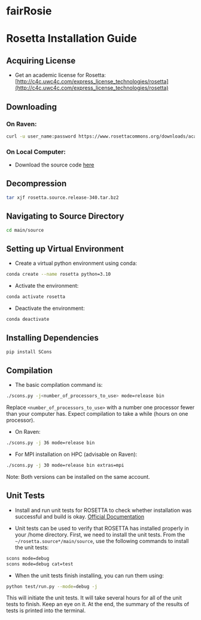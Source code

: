 # fairRosie

# Rosetta Installation Guide

## Acquiring License

- Get an academic license for Rosetta: [http://c4c.uwc4c.com/express_license_technologies/rosetta](http://c4c.uwc4c.com/express_license_technologies/rosetta)

## Downloading

### On Raven:
```bash
curl -u user_name:password https://www.rosettacommons.org/downloads/academic/2023/wk6/rosetta.source.release-340.tar.bz2 -o rosetta.source.release-340.tar.bz2
```

### On Local Computer:
- Download the source code [here](https://www.rosettacommons.org/software/academic)

## Decompression

```bash
tar xjf rosetta.source.release-340.tar.bz2
```

## Navigating to Source Directory

```bash
cd main/source
```

## Setting up Virtual Environment

- Create a virtual python environment using conda:
```bash
conda create --name rosetta python=3.10
```
- Activate the environment:
```bash
conda activate rosetta
```
- Deactivate the environment:
```bash
conda deactivate
```

## Installing Dependencies

```bash
pip install SCons
```

## Compilation

- The basic compilation command is:
```bash
./scons.py -j<number_of_processors_to_use> mode=release bin
```
Replace `<number_of_processors_to_use>` with a number one processor fewer than your computer has. Expect compilation to take a while (hours on one processor). 

- On Raven:
```bash
./scons.py -j 36 mode=release bin
```

- For MPI installation on HPC (advisable on Raven):
```bash
./scons.py -j 30 mode=release bin extras=mpi
```

Note: Both versions can be installed on the same account.

## Unit Tests

- Install and run unit tests for ROSETTA to check whether installation was successful and build is okay. 
  [Official Documentation](https://www.rosettacommons.org/docs/latest/development_documentation/test/run-unit-test)

- Unit tests can be used to verify that ROSETTA has installed properly in your /home directory. First, we need to install the unit tests. From the `~/rosetta.source*/main/source`, use the following commands to install the unit tests:
```bash
scons mode=debug
scons mode=debug cat=test
```

- When the unit tests finish installing, you can run them using:
```bash
python test/run.py --mode=debug -j
```

This will initiate the unit tests. It will take several hours for all of the unit tests to finish. Keep an eye on it. At the end, the summary of the results of tests is printed into the terminal.

